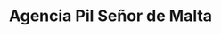 ---
title: "Agencia Pil Señor de Malta"
url: /vallegrande/agencia-pil-senor-de-malta/
shop: lácteos
---
